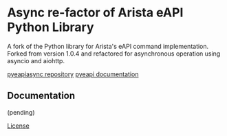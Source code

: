 # Async re-factor of Arista eAPI Python Library

A fork of the Python library for Arista's eAPI command implementation.  Forked 
from version 1.0.4 and refactored for asynchronous operation using asyncio 
and aiohttp.

[pyeapiasync repository](https://github.com/menckend/pyeapiasync)
[pyeapi documentation](https://menckend.github.io/pyeapisync)


## Documentation

(pending)


[License](./LICENSE.md)